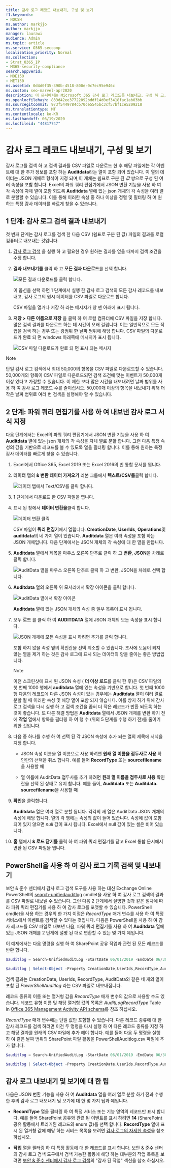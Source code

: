 ```yaml
---
title: 감사 로그 레코드 내보내기, 구성 및 보기
f1.keywords:
- NOCSH
ms.author: markjjo
author: markjjo
manager: laurawi
audience: Admin
ms.topic: article
ms.service: O365-seccomp
localization_priority: Normal
ms.collection:
- Strat_O365_IP
- M365-security-compliance
search.appverid:
- MOE150
- MET150
ms.assetid: 0d4d0f35-390b-4518-800e-0c7ec95e946c
ms.custom: seo-marvel-apr2020
description: 이 문서에서는 Microsoft 365 감사 로그 레코드를 내보내고, 구성 하 고, 확인 하는 방법에 대해 설명 합니다.
ms.openlocfilehash: 833d42ee37722092bddf14d0ef3418fac1ab03bb
ms.sourcegitcommit: 973f5449784cb70ce5545bc3cf57bf1ce5209218
ms.translationtype: MT
ms.contentlocale: ko-KR
ms.lasthandoff: 06/19/2020
ms.locfileid: "44817747"
---
```

# <a name="export-configure-and-view-audit-log-records"></a>감사 로그 레코드 내보내기, 구성 및 보기

감사 로그를 검색 하 고 검색 결과를 CSV 파일로 다운로드 한 후 해당 파일에는 각 이벤트에 대 한 추가 정보를 포함 하는 **Auditdata**라는 열이 포함 되어 있습니다. 이 열의 데이터는 JSON 개체로 형식이 지정 되며,이 개체는 쉼표로 구분 된 *값* 쌍으로 구성 된 여러 속성을 포함 합니다. Excel의 파워 쿼리 편집기에서 JSON 변환 기능을 사용 하 여 각 속성에 자체 열이 포함 되도록 **Auditdata** 열에 있는 json 개체의 각 속성을 여러 열로 분할할 수 있습니다. 이를 통해 이러한 속성 중 하나 이상을 정렬 및 필터링 하 여 원하는 특정 감사 데이터를 빠르게 찾을 수 있습니다.

## <a name="step-1-export-audit-log-search-results"></a>1 단계: 감사 로그 검색 결과 내보내기

첫 번째 단계는 감사 로그를 검색 한 다음 CSV (쉼표로 구분 된 값) 파일의 결과를 로컬 컴퓨터로 내보내는 것입니다.
  
1. [감사 로그 검색](search-the-audit-log-in-security-and-compliance.md#search-the-audit-log) 을 실행 하 고 필요한 경우 원하는 결과를 얻을 때까지 검색 조건을 수정 합니다.

2. **결과 내보내기를** 클릭 하 고 **모든 결과 다운로드**를 선택 합니다. 

   ![모든 결과 다운로드를 클릭 합니다.](../media/ExportAuditSearchResults.png)

   이 옵션을 선택 하면 1 단계에서 실행 한 감사 로그 검색의 모든 감사 레코드를 내보내고, 감사 로그의 원시 데이터를 CSV 파일로 다운로드 합니다. 

   CSV 파일을 열거나 저장 하 라는 메시지가 창 맨 아래에 표시 됩니다. 

3. **저장 > 다른 이름으로 저장** 을 클릭 하 여 로컬 컴퓨터에 CSV 파일을 저장 합니다. 많은 검색 결과를 다운로드 하는 데 시간이 오래 걸립니다. 이는 일반적으로 모든 작업을 검색 하는 경우 또는 광범위 한 날짜 범위에 해당 합니다. CSV 파일의 다운로드가 완료 되 면 windows 아래쪽에 메시지가 표시 됩니다.

   ![CSV 파일 다운로드가 완료 되 면 표시 되는 메시지](../media/ExportAuditSearchResultsFinish.png)

> [!NOTE]
  > 단일 감사 로그 검색에서 최대 50,000의 항목을 CSV 파일로 다운로드할 수 있습니다. 50,000개의 항목이 CSV 파일로 다운로드되면 검색 조건에 맞는 이벤트가 50,000개 이상 있다고 가정할 수 있습니다. 이 제한 보다 많은 시간을 내보내려면 날짜 범위를 사용 하 여 감사 로그 레코드 수를 줄이십시오. 50,000개 이상의 항목을 내보내기 위해 더 작은 날짜 범위로 여러 번 검색을 실행해야 할 수 있습니다.

## <a name="step-2-format-the-exported-audit-log-using-the-power-query-editor"></a>2 단계: 파워 쿼리 편집기를 사용 하 여 내보낸 감사 로그 서식 지정

다음 단계에서는 Excel의 파워 쿼리 편집기에서 JSON 변환 기능을 사용 하 여 **Auditdata** 열에 있는 json 개체의 각 속성을 자체 열로 분할 합니다. 그런 다음 특정 속성의 값을 기반으로 레코드를 볼 수 있도록 열을 필터링 합니다. 이를 통해 원하는 특정 감사 데이터를 빠르게 찾을 수 있습니다.

1. Excel에서 Office 365, Excel 2019 또는 Excel 2016의 빈 통합 문서를 엽니다.

2. **데이터** 탭의 **& 변환 데이터 가져오기** 리본 그룹에서 **텍스트/CSV를**클릭 합니다.

    ![데이터 탭에서 Text/CSV를 클릭 합니다.](../media/JSONTransformOpenCSVFile.png)

3. 1 단계에서 다운로드 한 CSV 파일을 엽니다.

4. 표시 된 창에서 **데이터 변환을**클릭 합니다.

   ![데이터 변환 클릭](../media/JSONOpenPowerQuery.png)

   CSV 파일이 **쿼리 편집기**에서 열립니다. **CreationDate**, **UserIds**, **Operations**및 **auditdata**의 네 가지 열이 있습니다. **Auditdata** 열은 여러 속성을 포함 하는 JSON 개체입니다. 다음 단계에서는 JSON 개체의 각 속성에 대 한 열을 만듭니다.

5. **Auditdata** 열에서 제목을 마우스 오른쪽 단추로 클릭 하 고 **변환**, **JSON**을 차례로 클릭 합니다. 

   ![AuditData 열을 마우스 오른쪽 단추로 클릭 하 고 변환, JSON을 차례로 선택 합니다.](../media/JSONTransform.png)

6. **Auditdata** 열의 오른쪽 위 모서리에서 확장 아이콘을 클릭 합니다.

   ![AuditData 열에서 확장 아이콘](../media/JSONTransformExpandIcon.png)

   **Auditdata** 열에 있는 JSON 개체의 속성 중 일부 목록이 표시 됩니다.

7. 모두 **로드** 를 클릭 하 여 **AUDITDATA** 열에 JSON 개체의 모든 속성을 표시 합니다.

   ![JSON 개체에 모든 속성을 표시 하려면 추가를 클릭 합니다.](../media/JSONTransformLoadJSONProperties.png)

   포함 하지 않을 속성 옆의 확인란을 선택 취소할 수 있습니다. 조사에 도움이 되지 않는 열을 제거 하는 것은 감사 로그에 표시 되는 데이터의 양을 줄이는 좋은 방법입니다. 

   > [!NOTE]
   > 이전 스크린샷에 표시 된 JSON 속성 ( **더 이상 로드**를 클릭 한 후)은 CSV 파일의 첫 번째 1000 행에서 **auditdata** 열에 있는 속성을 기반으로 합니다. 첫 번째 1000 행 다음의 레코드에 다른 JSON 속성이 있는 경우에는 **Auditdata** 열이 여러 열로 분할 될 때 이러한 속성 및 해당 열이 포함 되지 않습니다. 이를 방지 하기 위해 감사 로그 검색을 다시 실행 하 고 검색 조건을 좁혀 더 작은 레코드가 반환 되도록 하는 것이 좋습니다. 또 다른 해결 방법은 **Auditdata** 열에서 JSON 개체를 변환 하기 전에 **작업** 열에서 항목을 필터링 하 여 행 수 (위의 5 단계를 수행 하기 전)를 줄이기 위한 것입니다.

8. 다음 중 하나를 수행 하 여 선택 된 각 JSON 속성에 추가 되는 열의 제목에 서식을 지정 합니다.

    - JSON 속성 이름을 열 이름으로 사용 하려면 **원래 열 이름을 접두사로 사용** 확인란의 선택을 취소 합니다. 예를 들어 **RecordType** 또는 **sourcefilename**을 사용할 때

    - 열 이름에 AuditData 접두사를 추가 하려면 **원래 열 이름을 접두사로 사용** 확인란을 선택 된 상태로 유지 합니다. 예를 들어, **Auditdata** 또는 **Auditdata. sourcefilename**을 사용할 때

9. **확인**을 클릭합니다.

    **Auditdata** 열은 여러 열로 분할 됩니다. 각각의 새 열은 AuditData JSON 개체의 속성에 해당 합니다. 열의 각 행에는 속성의 값이 들어 있습니다. 속성에 값이 포함 되어 있지 않으면 *null* 값이 표시 됩니다. Excel에서 null 값이 있는 셀은 비어 있습니다.
  
10. **홈** 탭에서 **& 로드 닫기를** 클릭 하 여 파워 쿼리 편집기를 닫고 Excel 통합 문서에서 변환 된 CSV 파일을 엽니다.

## <a name="use-powershell-to-search-and-export-audit-log-records"></a>PowerShell을 사용 하 여 감사 로그 기록 검색 및 내보내기

보안 & 준수 센터에서 감사 로그 검색 도구를 사용 하는 대신 Exchange Online PowerShell의 [search-unifiedauditlog](https://docs.microsoft.com/powershell/module/exchange/search-unifiedauditlog) cmdlet을 사용 하 여 감사 로그 검색의 결과를 CSV 파일로 내보낼 수 있습니다. 그런 다음 2 단계에서 설명한 것과 같은 절차에 따라 파워 쿼리 편집기를 사용 하 여 감사 로그를 포맷할 수 있습니다. PowerShell cmdlet을 사용 하는 경우의 한 가지 이점은 *RecordType* 매개 변수를 사용 하 여 특정 서비스에서 이벤트를 검색할 수 있다는 것입니다. 다음은 PowerShell을 사용 하 여 감사 레코드를 CSV 파일로 내보낸 다음, 파워 쿼리 편집기를 사용 하 여 **Auditdata** 열에 있는 JSON 개체를 2 단계에 설명 된 대로 변환할 수 있는 몇 가지 예입니다.

이 예제에서는 다음 명령을 실행 하 여 SharePoint 공유 작업과 관련 된 모든 레코드를 반환 합니다.

```powershell
$auditlog = Search-UnifiedAuditLog -StartDate 06/01/2019 -EndDate 06/30/2019 -RecordType SharePointSharingOperation
```

```powershell
$auditlog | Select-Object -Property CreationDate,UserIds,RecordType,AuditData | Export-Csv -Path c:\AuditLogs\PowerShellAuditlog.csv -NoTypeInformation
```

검색 결과는 CreationDate, UserIds, RecordType, AuditData와 같은 네 개의 열이 포함 된 *PowerShellAuditlog* 라는 CSV 파일로 내보내집니다.

레코드 종류의 이름 또는 열거형 값을 *RecordType* 매개 변수의 값으로 사용할 수도 있습니다. 레코드 유형 이름 및 해당 열거형 값의 목록은 *AuditLogRecordType* Table in [Office 365 Management Activity API schema](https://docs.microsoft.com/office/office-365-management-api/office-365-management-activity-api-schema#enum-auditlogrecordtype---type-edmint32)를 참조 하십시오.

*RecordType* 매개 변수에는 단일 값만 포함할 수 있습니다. 다른 레코드 종류에 대 한 감사 레코드를 검색 하려면 이전 두 명령을 다시 실행 하 여 다른 레코드 종류를 지정 하 고 해당 결과를 원래의 CSV 파일에 추가 해야 합니다. 예를 들어 다음 두 명령을 실행 하 여 같은 날짜 범위의 SharePoint 파일 활동을 PowerShellAuditlog.csv 파일에 추가 합니다.

```powershell
$auditlog = Search-UnifiedAuditLog -StartDate 06/01/2019 -EndDate 06/30/2019 -RecordType SharePointFileOperation
```

```powershell
$auditlog | Select-Object -Property CreationDate,UserIds,RecordType,AuditData | Export-Csv -Append -Path c:\AuditLogs\PowerShellAuditlog.csv -NoTypeInformation
```

## <a name="tips-for-exporting-and-viewing-the-audit-log"></a>감사 로그 내보내기 및 보기에 대 한 팁

다음은 JSON 변환 기능을 사용 하 여 **Auditdata** 열을 여러 열로 분할 하기 전과 수행한 후의 감사 로그 내보내기 및 보기에 대 한 몇 가지 팁과 예입니다.

- **RecordType** 열을 필터링 하 여 특정 서비스 또는 기능 영역의 레코드만 표시 합니다. 예를 들어 SharePoint 공유와 관련 된 이벤트를 표시 하려면 **14** (SharePoint 공유 활동에서 트리거된 레코드의 enum 값)를 선택 합니다. **RecordType** 열에 표시 된 열거형 값에 해당 하는 서비스 목록을 보려면 [감사 로그의 자세한 속성](detailed-properties-in-the-office-365-audit-log.md)을 참조 하십시오.

- **작업** 열을 필터링 하 여 특정 활동에 대 한 레코드를 표시 합니다. 보안 & 준수 센터의 감사 로그 검색 도구에서 검색 가능한 활동에 해당 하는 대부분의 작업 목록을 보려면 [보안 & 준수 센터에서 감사 로그 검색](search-the-audit-log-in-security-and-compliance.md#audited-activities)의 "감사 된 작업" 섹션을 참조 하십시오.
